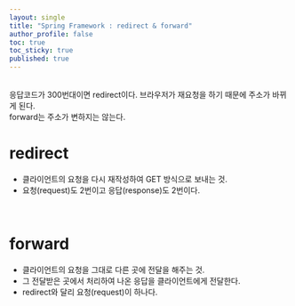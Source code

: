 ```yaml
---
layout: single
title: "Spring Framework : redirect & forward"
author_profile: false
toc: true
toc_sticky: true
published: true
---
```


<br>

<div class="notice--info">
응답코드가 300번대이면 redirect이다. 브라우저가 재요청을 하기 때문에 주소가 바뀌게 된다.
</div>

<div class="notice--info">
forward는 주소가 변하지는 않는다.
</div>

# redirect

* 클라이언트의 요청을 다시 재작성하여 GET 방식으로 보내는 것.
* 요청(request)도 2번이고 응답(response)도 2번이다.

<br>

# forward

* 클라이언트의 요청을 그대로 다른 곳에 전달을 해주는 것.
* 그 전달받은 곳에서 처리하여 나온 응답을 클라이언트에게 전달한다.
* redirect와 달리 요청(request)이 하나다.
<br>